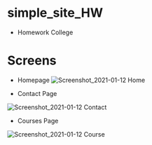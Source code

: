 # simple_site_HW

- Homework College

# Screens

- Homepage
![Screenshot_2021-01-12 Home](https://user-images.githubusercontent.com/51753810/104351718-c14dfb00-552b-11eb-9f9f-8c55ad68b966.png)

- Contact Page

![Screenshot_2021-01-12 Contact](https://user-images.githubusercontent.com/51753810/104351805-db87d900-552b-11eb-88a3-73ac4ab8909f.png)

- Courses Page

![Screenshot_2021-01-12 Course](https://user-images.githubusercontent.com/51753810/104351815-e2aee700-552b-11eb-996d-b52092e5565f.png)